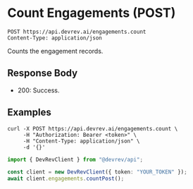 # Count Engagements (POST)

```http
POST https://api.devrev.ai/engagements.count
Content-Type: application/json
```

Counts the engagement records.



## Response Body

- 200: Success.

## Examples

```shell
curl -X POST https://api.devrev.ai/engagements.count \
     -H "Authorization: Bearer <token>" \
     -H "Content-Type: application/json" \
     -d '{}'
```

```typescript
import { DevRevClient } from "@devrev/api";

const client = new DevRevClient({ token: "YOUR_TOKEN" });
await client.engagements.countPost();

```